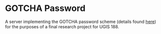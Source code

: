 GOTCHA Password
===============

A server implementing the GOTCHA password scheme (details found [here](http://dl.acm.org/citation.cfm?id=2517319)) for the purposes of a final research project for UGIS 188.
